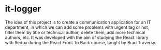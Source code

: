 # it-logger
The idea of ​​this project is to create a communication application for an IT department, in which we can add some problems with urgent tag or not, filter them by title or technical author, delete them, add more technical authors, etc. It was developed with the aim of studying the React library with Redux during the React Front To Back course, taught by Brad Traversy.

